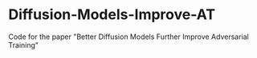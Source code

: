 # Diffusion-Models-Improve-AT
Code for the paper "Better Diffusion Models Further Improve Adversarial Training"
